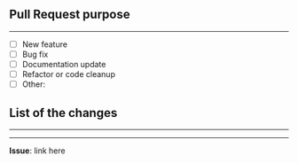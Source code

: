 ## Pull Request purpose

---

- [ ] New feature
- [ ] Bug fix
- [ ] Documentation update
- [ ] Refactor or code cleanup
- [ ] Other:

## List of the changes

---



---

**Issue**: link here
